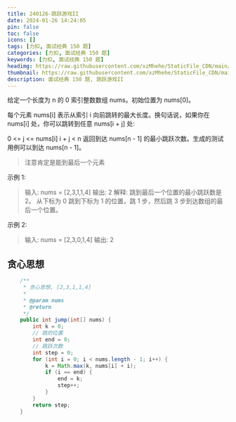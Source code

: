 ```yaml
---
title: 240126-跳跃游戏II
date: 2024-01-26 14:24:05
pin: false
toc: false
icons: []
tags: [力扣, 面试经典 150 题]
categories: [力扣, 面试经典 150 题]
keywords: [力扣, 面试经典 150 题]
headimg: https://raw.githubusercontent.com/xzMhehe/StaticFile_CDN/main/static/img/mo/20240126142658.png
thumbnail: https://raw.githubusercontent.com/xzMhehe/StaticFile_CDN/main/static/img/mo/20240126142658.png
description: 面试经典 150 题, 跳跃游戏II
---
```


给定一个长度为 n 的 0 索引整数数组 nums。初始位置为 nums[0]。

每个元素 nums[i] 表示从索引 i 向前跳转的最大长度。换句话说，如果你在 nums[i] 处，你可以跳转到任意 nums[i + j] 处:

0 <= j <= nums[i] 
i + j < n
返回到达 nums[n - 1] 的最小跳跃次数。生成的测试用例可以到达 nums[n - 1]。

>注意肯定是能到最后一个元素

示例 1:

>输入: nums = [2,3,1,1,4]
输出: 2
解释: 跳到最后一个位置的最小跳跃数是 2。
     从下标为 0 跳到下标为 1 的位置，跳 1 步，然后跳 3 步到达数组的最后一个位置。

示例 2:

>输入: nums = [2,3,0,1,4]
输出: 2


## 贪心思想
```java
    /**
     * 贪心思想, [2,3,1,1,4]
     *
     * @param nums
     * @return
     */
    public int jump(int[] nums) {
        int k = 0;
        // 跳的位置
        int end = 0;
        // 跳跃次数
        int step = 0;
        for (int i = 0; i < nums.length - 1; i++) {
            k = Math.max(k, nums[i] + i);
            if (i == end) {
                end = k;
                step++;
            }
        }
        return step;
    }
```




